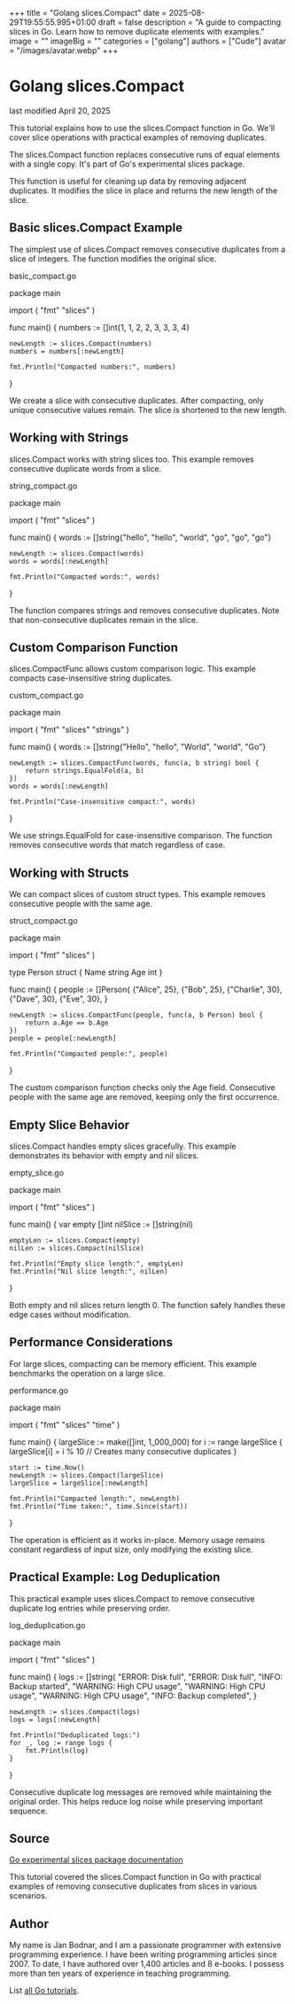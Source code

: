 +++
title = "Golang slices.Compact"
date = 2025-08-29T19:55:55.995+01:00
draft = false
description = "A guide to compacting slices in Go. Learn how to remove duplicate elements with examples."
image = ""
imageBig = ""
categories = ["golang"]
authors = ["Cude"]
avatar = "/images/avatar.webp"
+++

# Golang slices.Compact

last modified April 20, 2025

This tutorial explains how to use the slices.Compact function in Go.
We'll cover slice operations with practical examples of removing duplicates.

The slices.Compact function replaces consecutive runs of equal
elements with a single copy. It's part of Go's experimental slices package.

This function is useful for cleaning up data by removing adjacent duplicates.
It modifies the slice in place and returns the new length of the slice.

## Basic slices.Compact Example

The simplest use of slices.Compact removes consecutive duplicates
from a slice of integers. The function modifies the original slice.

basic_compact.go
  

package main

import (
    "fmt"
    "slices"
)

func main() {
    numbers := []int{1, 1, 2, 2, 3, 3, 3, 4}
    
    newLength := slices.Compact(numbers)
    numbers = numbers[:newLength]
    
    fmt.Println("Compacted numbers:", numbers)
}

We create a slice with consecutive duplicates. After compacting, only unique
consecutive values remain. The slice is shortened to the new length.

## Working with Strings

slices.Compact works with string slices too. This example removes
consecutive duplicate words from a slice.

string_compact.go
  

package main

import (
    "fmt"
    "slices"
)

func main() {
    words := []string{"hello", "hello", "world", "go", "go", "go"}
    
    newLength := slices.Compact(words)
    words = words[:newLength]
    
    fmt.Println("Compacted words:", words)
}

The function compares strings and removes consecutive duplicates. Note that
non-consecutive duplicates remain in the slice.

## Custom Comparison Function

slices.CompactFunc allows custom comparison logic. This example
compacts case-insensitive string duplicates.

custom_compact.go
  

package main

import (
    "fmt"
    "slices"
    "strings"
)

func main() {
    words := []string{"Hello", "hello", "World", "world", "Go"}
    
    newLength := slices.CompactFunc(words, func(a, b string) bool {
        return strings.EqualFold(a, b)
    })
    words = words[:newLength]
    
    fmt.Println("Case-insensitive compact:", words)
}

We use strings.EqualFold for case-insensitive comparison. The
function removes consecutive words that match regardless of case.

## Working with Structs

We can compact slices of custom struct types. This example removes consecutive
people with the same age.

struct_compact.go
  

package main

import (
    "fmt"
    "slices"
)

type Person struct {
    Name string
    Age  int
}

func main() {
    people := []Person{
        {"Alice", 25},
        {"Bob", 25},
        {"Charlie", 30},
        {"Dave", 30},
        {"Eve", 30},
    }
    
    newLength := slices.CompactFunc(people, func(a, b Person) bool {
        return a.Age == b.Age
    })
    people = people[:newLength]
    
    fmt.Println("Compacted people:", people)
}

The custom comparison function checks only the Age field. Consecutive people
with the same age are removed, keeping only the first occurrence.

## Empty Slice Behavior

slices.Compact handles empty slices gracefully. This example
demonstrates its behavior with empty and nil slices.

empty_slice.go
  

package main

import (
    "fmt"
    "slices"
)

func main() {
    var empty []int
    nilSlice := []string(nil)
    
    emptyLen := slices.Compact(empty)
    nilLen := slices.Compact(nilSlice)
    
    fmt.Println("Empty slice length:", emptyLen)
    fmt.Println("Nil slice length:", nilLen)
}

Both empty and nil slices return length 0. The function safely handles these
edge cases without modification.

## Performance Considerations

For large slices, compacting can be memory efficient. This example benchmarks
the operation on a large slice.

performance.go
  

package main

import (
    "fmt"
    "slices"
    "time"
)

func main() {
    largeSlice := make([]int, 1_000_000)
    for i := range largeSlice {
        largeSlice[i] = i % 10 // Creates many consecutive duplicates
    }
    
    start := time.Now()
    newLength := slices.Compact(largeSlice)
    largeSlice = largeSlice[:newLength]
    
    fmt.Println("Compacted length:", newLength)
    fmt.Println("Time taken:", time.Since(start))
}

The operation is efficient as it works in-place. Memory usage remains constant
regardless of input size, only modifying the existing slice.

## Practical Example: Log Deduplication

This practical example uses slices.Compact to remove consecutive
duplicate log entries while preserving order.

log_deduplication.go
  

package main

import (
    "fmt"
    "slices"
)

func main() {
    logs := []string{
        "ERROR: Disk full",
        "ERROR: Disk full",
        "INFO: Backup started",
        "WARNING: High CPU usage",
        "WARNING: High CPU usage",
        "WARNING: High CPU usage",
        "INFO: Backup completed",
    }
    
    newLength := slices.Compact(logs)
    logs = logs[:newLength]
    
    fmt.Println("Deduplicated logs:")
    for _, log := range logs {
        fmt.Println(log)
    }
}

Consecutive duplicate log messages are removed while maintaining the original
order. This helps reduce log noise while preserving important sequence.

## Source

[Go experimental slices package documentation](https://pkg.go.dev/golang.org/x/exp/slices)

This tutorial covered the slices.Compact function in Go with practical
examples of removing consecutive duplicates from slices in various scenarios.

## Author

My name is Jan Bodnar, and I am a passionate programmer with extensive
programming experience. I have been writing programming articles since 2007.
To date, I have authored over 1,400 articles and 8 e-books. I possess more
than ten years of experience in teaching programming.

List [all Go tutorials](/golang/).